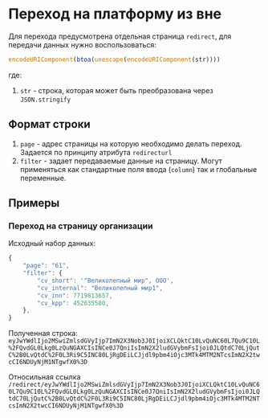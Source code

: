 # Переход на платформу из вне

Для перехода предусмотрена отдельная страница `redirect`, для передачи данных нужно воспользоваться:

```javascript
encodeURIComponent(btoa(unescape(encodeURIComponent(str))))
```

где:

1. `str` - строка, которая может быть преобразована через `JSON.stringify`

## Формат строки

1. `page` - aдрес страницы на которую необходимо делать переход. Задается по принципу атрибута `redirecturl`
2. `filter` - задает передаваемые данные на страницу. Могут применяться как стандартные поля ввода (`column`) так и глобальные переменные.

## Примеры

### Переход на страницу организации

Исходный набор данных:


```javascript
{
    "page": "61",
    "filter": {
        "cv_short": '"Великолепный мир", ООО',
        "cv_internal": "Великолепный мир1",
        "cv_inn": 7719813657,
        "cv_kpp": 452635580,
    },
}
```

Полученная строка: `eyJwYWdlIjo2MSwiZmlsdGVyIjp7ImN2X3Nob3J0IjoiXCLQktC10LvQuNC60L7Qu9C10L%2FQvdGL0Lkg0LzQuNGAXCIsINCe0J7QniIsImN2X2ludGVybmFsIjoi0JLQtdC70LjQutC%2B0LvQtdC%2F0L3Ri9C5INC80LjRgDEiLCJjdl9pbm4iOjc3MTk4MTM2NTcsImN2X2twcCI6NDUyNjM1NTgwfX0%3D`

Относильная ссылка `/redirect/eyJwYWdlIjo2MSwiZmlsdGVyIjp7ImN2X3Nob3J0IjoiXCLQktC10LvQuNC60L7Qu9C10L%2FQvdGL0Lkg0LzQuNGAXCIsINCe0J7QniIsImN2X2ludGVybmFsIjoi0JLQtdC70LjQutC%2B0LvQtdC%2F0L3Ri9C5INC80LjRgDEiLCJjdl9pbm4iOjc3MTk4MTM2NTcsImN2X2twcCI6NDUyNjM1NTgwfX0%3D`

